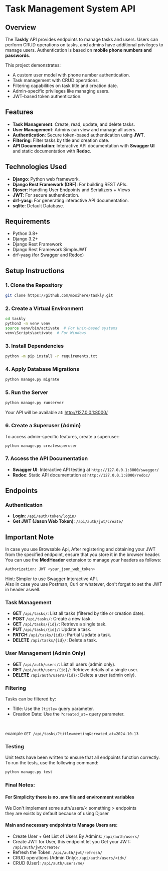 # Task Management System API

## Overview

The **Taskly** API provides endpoints to manage tasks and users. Users can perform CRUD operations on tasks, and admins have additional privileges to manage users. Authentication is based on **mobile phone numbers and passwords**.

This project demonstrates:
- A custom user model with phone number authentication.
- Task management with CRUD operations.
- Filtering capabilities on task title and creation date.
- Admin-specific privileges like managing users.
- JWT-based token authentication.

## Features

- **Task Management**: Create, read, update, and delete tasks.
- **User Management**: Admins can view and manage all users.
- **Authentication**: Secure token-based authentication using **JWT**.
- **Filtering**: Filter tasks by title and creation date.
- **API Documentation**: Interactive API documentation with **Swagger UI** and static documentation with **Redoc**.

## Technologies Used

- **Django**: Python web framework.
- **Django Rest Framework (DRF)**: For building REST APIs.
- **Djoser**: Handling User Endpoints and Serializers + Views
- **JWT**: For secure authentication.
- **drf-yasg**: For generating interactive API documentation.
- **sqlite**: Default Database.

## Requirements

- Python 3.8+
- Django 3.2+
- Django Rest Framework
- Django Rest Framework SimpleJWT
- drf-yasg (for Swagger and Redoc)

## Setup Instructions

### 1. Clone the Repository

```bash
git clone https://github.com/mosihere/taskly.git
```

### 2. Create a Virtual Environment

```bash
cd taskly
python3 -m venv venv
source venv/bin/activate  # For Unix-based systems
venv\Scripts\activate  # For Windows
```

### 3. Install Dependencies
```bash
python -m pip install -r requirements.txt
```

### 4. Apply Database Migrations
```bash
python manage.py migrate
```

### 5. Run the Server
```bash
python manage.py runserver
```
Your API will be available at: http://127.0.0.1:8000/

### 6. Create a Superuser (Admin)
To access admin-specific features, create a superuser:
```bash
python manage.py createsuperuser
```

### 7. Access the API Documentation

- **Swagger UI**: Interactive API testing at `http://127.0.0.1:8000/swagger/`
- **Redoc**: Static API documentation at `http://127.0.0.1:8000/redoc/`

## Endpoints

### Authentication

- **Login**: `/api/auth/token/login/`
- **Get JWT (Jason Web Token)**: `/api/auth/jwt/create/`

## Important Note

In case you use Browsable Api, After registering and obtaining your JWT from the specified endpoint, ensure that you store it in the browser header. You can use the **ModHeader** extension to manage your headers as follows:

```bash
Authorization: JWT <your_json_web_token>
```
Hint: Simpler to use Swagger Interactive API.
<br>
Also in case you use Postman, Curl or whatever, don't forget to set the JWT in header aswell.
### Task Management

- **GET** `/api/tasks/`: List all tasks (filtered by title or creation date).
- **POST** `/api/tasks/`: Create a new task.
- **GET** `/api/tasks/{id}/`: Retrieve a single task.
- **PUT** `/api/tasks/{id}/`: Update a task.
- **PATCH** `/api/tasks/{id}/`: Partial Update a task.
- **DELETE** `/api/tasks/{id}/`: Delete a task.

### User Management (Admin Only)

- **GET** `/api/auth/users/`: List all users (admin only).
- **GET** `/api/auth/users/{id}/`: Retrieve details of a single user.
- **DELETE** `/api/auth/users/{id}/`: Delete a user (admin only).

### Filtering
Tasks can be filtered by:

* Title: Use the `?title=` query parameter.
* Creation Date: Use the `?created_at=` query parameter.
<br>

example
`GET /api/tasks/?title=meeting&created_at=2024-10-13`


### Testing
Unit tests have been written to ensure that all endpoints function correctly. To run the tests, use the following command:

```bash
python manage.py test
```

### Final Notes:
#### For Simplicity there is no .env file and environment variables<br>

We Don't implement some auth/users/< something > endpoints
<br>
they are exists by default because of using Djoser
<br>

#### Main and necessary endpoints to Manage Users are:
* Create User + Get List of Users By Admins: `/api/auth/users/`
* Create JWT for User, this endpoint let you Get your JWT: `/api/auth/jwt/create/`
* Refresh the Token: `/api/auth/jwt/refresh/`
* CRUD operations (Admin Only): `/api/auth/users/<id>/`
* CRUD (User): `/api/auth/users/me/`
